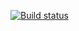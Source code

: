 [![Build status](https://ci.appveyor.com/api/projects/status/evevydpsy41wmun6?svg=true)](https://ci.appveyor.com/project/MarinaMatvienko/selenide)
